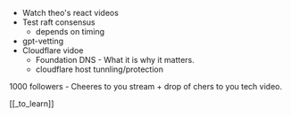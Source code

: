 - Watch theo's react videos
- Test raft consensus
	- depends on timing
- gpt-vetting
- Cloudflare vidoe
	- Foundation DNS - What it is why it matters.
	- cloudflare host tunnling/protection



1000 followers - Cheeres to you stream + drop of chers to you tech video.


[[_to_learn]]